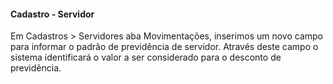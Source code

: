 #### **Cadastro - Servidor**

Em Cadastros > Servidores aba Movimentações, inserimos um novo campo para informar o padrão de previdência de servidor.
Através deste campo o sistema identificará o valor a ser considerado para o desconto de previdência.




   

